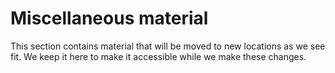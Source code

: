 # Miscellaneous material

This section contains material that will be moved to new locations as we see fit. We keep it here to make it accessible while we make these changes.